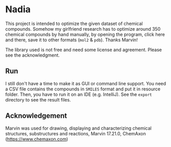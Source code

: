 # Nadia

This project is intended to optimize the given dataset of chemical compounds.
Somehow my girlfriend research has to optimize around 350 chemical compounds
by hand manually, by opening the program, click here and there, save it to other 
formats (`mol2` & `pdb`). Thanks Marvin!

The library used is not free and need some license and agreement. Please see the acknowledgment.

## Run

I still don't have a time to make it as GUI or command line support.
You need a CSV file contains the compounds in `SMILES` format and put it in resource folder.
Then, you have to run it on an IDE (e.g. IntelliJ). See the `export` directory to see
the result files.

## Acknowledgement

Marvin was used for drawing, displaying and characterizing chemical structures, substructures and reactions, Marvin 17.21.0, ChemAxon (https://www.chemaxon.com)